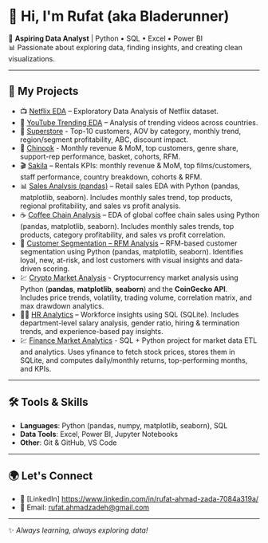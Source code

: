 # 👋 Hi, I'm Rufat (aka Bladerunner)

🎯 **Aspiring Data Analyst** | Python • SQL • Excel • Power BI  
📊 Passionate about exploring data, finding insights, and creating clean visualizations.  

---

## 🚀 My Projects
- 📺 [Netflix EDA](https://github.com/BlladeRunner/netflix-eda-project) – Exploratory Data Analysis of Netflix dataset.
- 🎥 [YouTube Trending EDA](https://github.com/BlladeRunner/youtube-eda-project) – Analysis of trending videos across countries.
- 🏪 [Superstore](https://github.com/BlladeRunner/superstore-sql-analysis) - Top-10 customers, AOV by category, monthly trend, region/segment profitability, ABC, discount impact.
- 🎵 [Chinook](https://github.com/BlladeRunner/chinook-sql-analysis) - Monthly revenue & MoM, top customers, genre share, support-rep performance, basket, cohorts, RFM.
- 🎬 [Sakila](https://github.com/BlladeRunner/sakila-sql-analysis) – Rentals KPIs: monthly revenue & MoM, top films/customers, staff performance, country breakdown, cohorts & RFM.
- 📊 [Sales Analysis (pandas)](https://github.com/BlladeRunner/sales-analysis-pandas) – Retail sales EDA with Python (pandas, matplotlib, seaborn). Includes monthly sales trend, top products, regional profitability, and sales vs profit analysis.
- ☕ [Coffee Chain Analysis](https://github.com/BlladeRunner/coffee_chain_analysis) – EDA of global coffee chain sales using Python (pandas, matplotlib, seaborn). Includes monthly sales trends, top products, category profitability, and sales vs profit correlation.
- 👥 [Customer Segmentation – RFM Analysis](https://github.com/BlladeRunner/customer_segmentation_rfm_analysis) – RFM-based customer segmentation using Python (pandas, matplotlib, seaborn). Identifies loyal, new, at-risk, and lost customers with visual insights and data-driven scoring.
- 💹 [Crypto Market Analysis](https://github.com/BlladeRunner/crypto_market_analysis) - Cryptocurrency market analysis using Python (**pandas**, **matplotlib**, **seaborn**) and the **CoinGecko API**.  
  Includes price trends, volatility, trading volume, correlation matrix, and max drawdown analytics.
- 🧑‍💼 [HR Analytics](https://github.com/BlladeRunner/hr-sql-analysis) – Workforce insights using SQL (SQLite). Includes department-level salary analysis, gender ratio, hiring & termination trends, and experience-based pay insights.
- 💹 [Finance Market Analytics](https://github.com/BlladeRunner/finance-market-analytics) - SQL + Python project for market data ETL and analytics. Uses yfinance to fetch stock prices, stores them in SQLite, and computes daily/monthly returns, top-performing months, and KPIs.

---

## 🛠️ Tools & Skills
- **Languages**: Python (pandas, numpy, matplotlib, seaborn), SQL  
- **Data Tools**: Excel, Power BI, Jupyter Notebooks  
- **Other**: Git & GitHub, VS Code  

---

## 🌍 Let's Connect
- 💼 [LinkedIn] https://www.linkedin.com/in/rufat-ahmad-zada-7084a319a/  
- 📧 Email: rufat.ahmadzadeh@gmail.com

---

✨ *Always learning, always exploring data!* 
